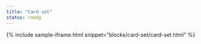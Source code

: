 ```yaml
---
title: "Card set"
status: ready
---
```


{% include sample-iframe.html snippet="blocks/card-set/card-set.html" %}
